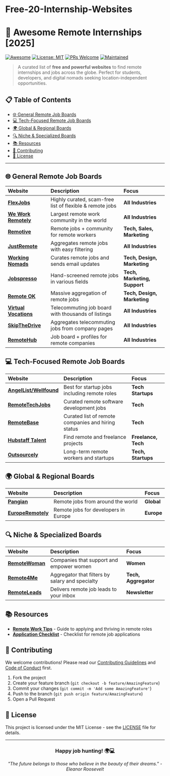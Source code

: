 # Free-20-Internship-Websites
# 🚀 Awesome Remote Internships [2025]

[![Awesome](https://awesome.re/badge.svg)](https://github.com/sindresorhus/awesome)
[![License: MIT](https://img.shields.io/badge/License-MIT-yellow.svg)](https://opensource.org/licenses/MIT)
[![PRs Welcome](https://img.shields.io/badge/PRs-welcome-brightgreen.svg)](https://makeapullrequest.com)
[![Maintained](https://img.shields.io/badge/Maintained%3F-yes-green.svg)](https://github.com/your-username/awesome-remote-internships)

> A curated list of **free and powerful websites** to find remote internships and jobs across the globe. Perfect for students, developers, and digital nomads seeking location-independent opportunities.

## 📋 Table of Contents

- [🌐 General Remote Job Boards](#-general-remote-job-boards)
- [💻 Tech-Focused Remote Job Boards](#-tech-focused-remote-job-boards)
- [🌍 Global & Regional Boards](#-global--regional-boards)
- [🔍 Niche & Specialized Boards](#-niche--specialized-boards)
- [📚 Resources](#-resources)
- [🤝 Contributing](#-contributing)
- [📜 License](#-license)

---

## 🌐 General Remote Job Boards

| Website | Description | Focus |
| :------ | :---------- | :---- |
| [**FlexJobs**](https://www.flexjobs.com) | Highly curated, scam-free list of flexible & remote jobs | **All Industries** |
| [**We Work Remotely**](https://weworkremotely.com) | Largest remote work community in the world | **All Industries** |
| [**Remotive**](https://remotive.io) | Remote jobs + community for remote workers | **Tech, Sales, Marketing** |
| [**JustRemote**](https://justremote.co) | Aggregates remote jobs with easy filtering | **All Industries** |
| [**Working Nomads**](https://www.workingnomads.co/jobs) | Curates remote jobs and sends email updates | **Tech, Design, Marketing** |
| [**Jobspresso**](https://jobspresso.co) | Hand-screened remote jobs in various fields | **Tech, Marketing, Support** |
| [**Remote OK**](https://remoteok.com) | Massive aggregation of remote jobs | **Tech, Design, Marketing** |
| [**Virtual Vocations**](https://www.virtualvocations.com) | Telecommuting job board with thousands of listings | **All Industries** |
| [**SkipTheDrive**](https://www.skipthedrive.com) | Aggregates telecommuting jobs from company pages | **All Industries** |
| [**RemoteHub**](https://www.remotehub.com) | Job board + profiles for remote companies | **All Industries** |

## 💻 Tech-Focused Remote Job Boards

| Website | Description | Focus |
| :------ | :---------- | :---- |
| [**AngelList/Wellfound**](https://wellfound.com) | Best for startup jobs including remote roles | **Tech Startups** |
| [**RemoteTechJobs**](https://remotetechjobs.com) | Curated remote software development jobs | **Tech** |
| [**RemoteBase**](https://remotebase.com) | Curated list of remote companies and hiring status | **Tech** |
| [**Hubstaff Talent**](https://talent.hubstaff.com) | Find remote and freelance projects | **Freelance, Tech** |
| [**Outsourcely**](https://www.outsourcely.com) | Long-term remote workers and startups | **Tech, Startups** |

## 🌍 Global & Regional Boards

| Website | Description | Focus |
| :------ | :---------- | :---- |
| [**Pangian**](https://pangian.com) | Remote jobs from around the world | **Global** |
| [**EuropeRemotely**](https://europeremotely.com) | Remote jobs for developers in Europe | **Europe** |

## 🔍 Niche & Specialized Boards

| Website | Description | Focus |
| :------ | :---------- | :---- |
| [**RemoteWoman**](https://remotewoman.com) | Companies that support and empower women | **Women** |
| [**Remote4Me**](https://remote4me.com) | Aggregator that filters by salary and specialty | **Tech, Aggregator** |
| [**RemoteLeads**](https://remoteleads.io) | Delivers remote job leads to your inbox | **Newsletter** |

## 📚 Resources

- [**Remote Work Tips**](resources/remote-work-tips.md) - Guide to applying and thriving in remote roles
- [**Application Checklist**](resources/application-checklist.md) - Checklist for remote job applications

## 🤝 Contributing

We welcome contributions! Please read our [Contributing Guidelines](CONTRIBUTING.md) and [Code of Conduct](code-of-conduct.md) first.

1. Fork the project
2. Create your feature branch (`git checkout -b feature/AmazingFeature`)
3. Commit your changes (`git commit -m 'Add some AmazingFeature'`)
4. Push to the branch (`git push origin feature/AmazingFeature`)
5. Open a Pull Request

## 📜 License

This project is licensed under the MIT License - see the [LICENSE](LICENSE) file for details.

---

<div align="center">

### **Happy job hunting! 🌍💻**

*"The future belongs to those who believe in the beauty of their dreams." - Eleanor Roosevelt*

</div>
